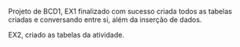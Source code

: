 Projeto de BCD1, EX1 finalizado com sucesso criada todos as tabelas criadas e conversando entre si, além da inserção de dados.

EX2, criado as tabelas da atividade.
